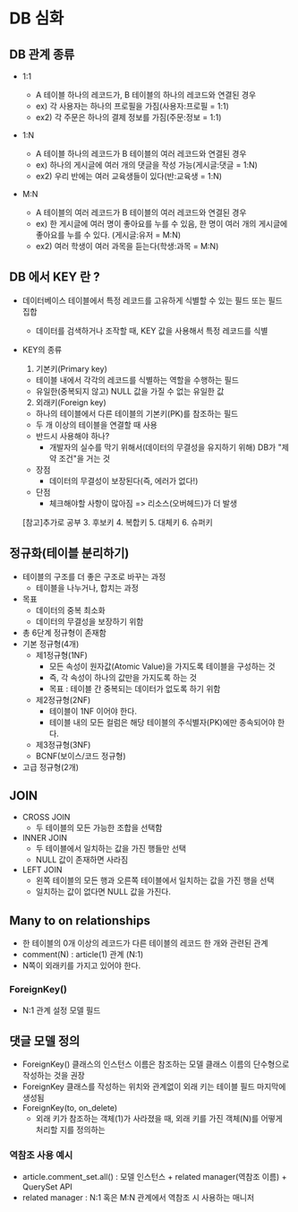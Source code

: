 # DB 심화

## DB 관계 종류

 - 1:1
   - A 테이블 하나의 레코드가, B 테이블의 하나의 레코드와 연결된 경우
   - ex) 각 사용자는 하나의 프로필을 가짐(사용자:프로필 = 1:1)
   - ex2) 각 주문은 하나의 결제 정보를 가짐(주문:정보 = 1:1)

 - 1:N
   - A 테이블 하나의 레코드가 B 테이블의 여러 레코드와 연결된 경우
   - ex) 하나의 게시글에 여러 개의 댓글을 작성 가능(게시글:댓글 = 1:N)
   - ex2) 우리 반에는 여러 교육생들이 있다(반:교육생 = 1:N)

 - M:N
   - A 테이블의 여러 레코드가 B 테이블의 여러 레코드와 연결된 경우
   - ex) 한 게시글에 여러 명이 좋아요를 누를 수 있음, 한 명이 여러 개의 게시글에 좋아요를 누를 수 있다. (게시글:유저 = M:N)
   - ex2) 여러 학생이 여러 과목을 듣는다(학생:과목 = M:N)

## DB 에서 KEY 란 ?

 - 데이터베이스 테이블에서 특정 레코드를 고유하게 식별할 수 있는 필드 또는 필드 집합
   - 데이터를 검색하거나 조작할 때, KEY 값을 사용해서 특정 레코드를 식별

 - KEY의 종류

   1. 기본키(Primary key)
    - 테이블 내에서 각각의 레코드를 식별하는 역할을 수행하는 필드
    - 유일한(중복되지 않고) NULL 값을 가질 수 없는 유일한 값

   2. 외래키(Foreign key)
    - 하나의 테이블에서 다른 테이블의 기본키(PK)를 참조하는 필드
    - 두 개 이상의 테이블을 연결할 때 사용
    - 반드시 사용해야 하나?
      - 개발자의 실수를 막기 위해서(데이터의 무결성을 유지하기 위해) DB가 "제약 조건"을 거는 것
    - 장점
      - 데이터의 무결성이 보장된다(즉, 에러가 없다!)
    - 단점
      - 체크해야할 사항이 많아짐 => 리소스(오버헤드)가 더 발생

   [참고]추가로 공부
   3. 후보키
   4. 복합키
   5. 대체키
   6. 슈퍼키

## 정규화(테이블 분리하기)

 - 테이블의 구조를 더 좋은 구조로 바꾸는 과정
   - 테이블을 나누거나, 합치는 과정
 - 목표
   - 데이터의 중복 최소화
   - 데이터의 무결성을 보장하기 위함
 - 총 6단계 정규형이 존재함
 - 기본 정규형(4개)
   - 제1정규형(1NF)
     - 모든 속성이 원자값(Atomic Value)을 가지도록 테이블을 구성하는 것
     - 즉, 각 속성이 하나의 값만을 가지도록 하는 것
     - 목표 : 테이블 간 중복되는 데이터가 없도록 하기 위함
   - 제2정규형(2NF)
     - 테이블이 1NF 이어야 한다.
     - 테이블 내의 모든 컬럼은 해당 테이블의 주식별자(PK)에만 종속되어야 한다.
   - 제3정규형(3NF)
   - BCNF(보이스/코드 정규형)
 - 고급 정규형(2개)

## JOIN

 - CROSS JOIN
   - 두 테이블의 모든 가능한 조합을 선택함
 - INNER JOIN
   - 두 테이블에서 일치하는 값을 가진 행들만 선택
   - NULL 값이 존재하면 사라짐
 - LEFT JOIN
   - 왼쪽 테이블의 모든 행과 오른쪽 테이블에서 일치하는 값을 가진 행을 선택
   - 일치하는 값이 없다면 NULL 값을 가진다.

## Many to on relationships

 - 한 테이블의 0개 이상의 레코드가 다른 테이블의 레코드 한 개와 관련된 관계
 - comment(N) : article(1) 관계 (N:1)
 - N쪽이 외래키를 가지고 있어야 한다.

### ForeignKey()

 - N:1 관계 설정 모델 필드

## 댓글 모델 정의

 - ForeignKey() 클래스의 인스턴스 이름은 참조하는 모델 클래스 이름의 단수형으로 작성하는 것을 권장
 - ForeignKey 클래스를 작성하는 위치와 관계없이 외래 키는 테이블 필드 마지막에 생성됨
 - ForeignKey(to, on_delete)
   - 외래 키가 참조하는 객체(1)가 사라졌을 때, 외래 키를 가진 객체(N)를 어떻게 처리할 지를 정의하는 

### 역참조 사용 예시

 - article.comment_set.all() : 모델 인스턴스 + related manager(역참조 이름) + QuerySet API
 - related manager : N:1 혹은 M:N 관계에서 역참조 시 사용하는 매니저